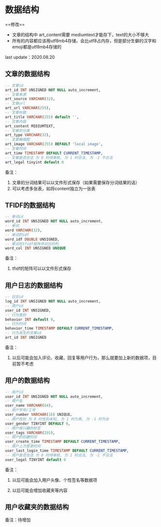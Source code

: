 # 数据结构

==修改==

* 文章的结构中 art_content需要 mediumtext才能存下，text的大小不够大
* 所有的内容都应该用utf8mb4存储，会比utf8占内存，但是部分生僻的汉字和emoji都是utf8mb4存储的

last update：2020.08.20

## 文章的数据结构

```sql
-- 文章id
art_id INT UNSIGNED NOT NULL auto_increment,
-- 文章来源
art_source VARCHAR(32),
-- 文章url
art_url VARCHAR(255),
-- 文章标题
art_title VARCHAR(255) default '',
-- 文章内容
art_content MIDIUMTEXT,
-- 文章的分类
art_type VARCHAR(32),
-- 文章略缩图
art_image VARCHAR(255) DEFAULT 'local image',
-- 文章时间
art_time TIMESTAMP DEFAULT CURRENT_TIMESTAMP,
-- 文章是否合法 为 0 时待审核, 为 1 时合法, 为 -1 不合法
art_legal tinyint default 0
```

备注：

1.  文章的分词结果可以以文件形式保存（如果需要保存分词结果的话）
2.  可以考虑多张表，如将content独立为一张表

## TFIDF的数据结构

```sql
-- 单词id
word_id INT UNSIGNED NOT NULL auto_increment,
-- 单词
word VARCHAR(32),
-- 单词的idf
word_idf DOUBLE UNSIGNED,
-- 单词在tfidf矩阵中对应的列
word_col INT UNSIGNED UNIQUE
```

备注：

1.  tfidf的矩阵可以以文件形式保存

## 用户日志的数据结构

```sql
-- 日志id 
log_id INT UNSIGNED NOT NULL auto_increment,
-- 用户id
user_id INT UNSIGNED,
-- 行为类别
behavior INT default 0,
-- 行为时间
behavior_time TIMESTAMP DEFAULT CURRENT_TIMESTAMP,
-- 行为发生的文章id
art_id INT UNSIGNED
```

备注：

1.  以后可能会加入评论、收藏、回复等用户行为，那么就要加上新的数据项，目前暂不考虑

## 用户的数据结构

```sql
-- 用户id
user_id INT UNSIGNED NOT NULL auto_increment,
-- 用户名
user_name VARCHAR(64),
-- 用户学号/工号
user_number VARCHAR(16) UNIQUE，
-- 用户性别 为 0 时性别未知, 为 1 时为男, 为 -1 时为女
user_gender TINYINT DEFAULT 0,
-- 用户感兴趣的标签
user_tags VARCHAR(255),
-- 用户的创建时间
user_create_time TIMESTAMP DEFAULT CURRENT_TIMESTAMP,
-- 用户上次登录时间
user_last_login_time TIMESTAMP DEFAULT CURRENT_TIMESTAMP,
-- 用户是否合法 为 0 时待审核, 为 1 时合法, 为 -1 不合法
user_legal TINYINT default 0
```

备注：

1.  以后可能会加入用户头像、个性签名等数据项

2.  以后可能会增加收藏夹等内容

## 用户收藏夹的数据结构

备注：待增加